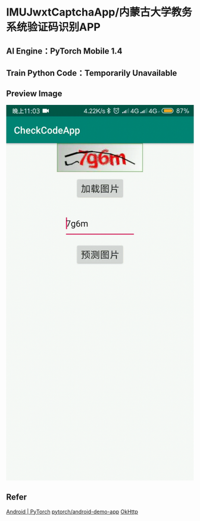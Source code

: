 # IMUJwxtCaptchaApp/内蒙古大学教务系统验证码识别APP
## AI Engine：PyTorch Mobile 1.4
## Train Python Code：Temporarily Unavailable
## Preview Image
![](https://raw.githubusercontent.com/SecretKeyTeam/IMUJwxtCaptchaApp/master/img/1.gif)
## Refer
[Android | PyTorch](https://pytorch.org/mobile/android/)
[pytorch/android-demo-app](https://github.com/pytorch/android-demo-app/tree/master/HelloWorldApp)
[OkHttp](https://square.github.io/okhttp/)
